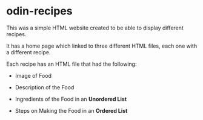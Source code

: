 # odin-recipes
This was a simple HTML website created to be able to display different recipes.

It has a home page which linked to three different HTML files, each one with a different recipe.

Each recipe has an HTML file that had the following:

- Image of Food
  
- Description of the Food 
    
- Ingredients of the Food in an **Unordered List** 
    
- Steps on Making the Food in an **Ordered List**

